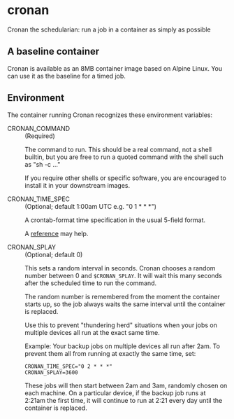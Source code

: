 # cronan
Cronan the schedularian: run a job in a container as simply as possible

## A baseline container

Cronan is available as an 8MB container image based on Alpine Linux.
You can use it as the baseline for a timed job.

## Environment

The container running Cronan recognizes these environment variables:

<dl>
<dt>CRONAN_COMMAND</dt>
<dd>(Required)

The command to run. This should be a real command, not a shell builtin,
but you are free to run a quoted command with the shell such as "sh -c ..."

If you require other shells or specific software, you are encouraged
to install it in your downstream images.
</dd>

<dt>CRONAN_TIME_SPEC<dt>
<dd>(Optional; default 1:00am UTC e.g. "0 1 * * *")

A crontab-format time specification in the usual 5-field format. 

A [reference](https://www.man7.org/linux/man-pages/man5/crontab.5.html) may help.
</dd>

<dt>CRONAN_SPLAY</dt>
<dd>(Optional; default 0)

This sets a random interval in seconds. Cronan chooses a random
number between 0 and `$CRONAN_SPLAY`. It will wait this many seconds
after the scheduled time to run the command.

The random number is remembered from the moment the container starts up,
so the job always waits the same interval until the container is replaced.

Use this to prevent "thundering herd" situations when your jobs on multiple
devices all run at the exact same time.

Example: Your backup jobs on multiple devices all run after 2am. To prevent
them all from running at exactly the same time, set:

    CRONAN_TIME_SPEC="0 2 * * *"
    CRONAN_SPLAY=3600

These jobs will then start between 2am and 3am, randomly chosen on
each machine. On a particular device, if the backup job runs at 2:21am
the first time, it will continue to run at 2:21 every day until the
container is replaced.
</dd>


